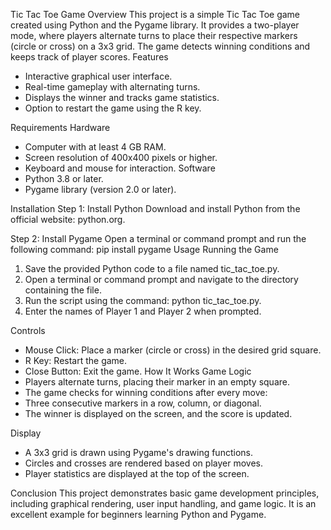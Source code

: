 Tic Tac Toe Game
Overview
This project is a simple Tic Tac Toe game created using Python and the Pygame library. It provides a two-player mode, where players alternate turns to place their respective markers (circle or cross) on a 3x3 grid. The game detects winning conditions and keeps track of player scores.
Features
-	Interactive graphical user interface.
-	Real-time gameplay with alternating turns.
-	Displays the winner and tracks game statistics.
-	Option to restart the game using the R key.

Requirements
 Hardware
-	Computer with at least 4 GB RAM.
-	Screen resolution of 400x400 pixels or higher.
-	Keyboard and mouse for interaction.
 Software
-	Python 3.8 or later.
-	Pygame library (version 2.0 or later).

Installation
Step 1: Install Python
Download and install Python from the official website: python.org.

Step 2: Install Pygame
Open a terminal or command prompt and run the following command: pip install pygame
Usage
 Running the Game
1.	Save the provided Python code to a file named tic_tac_toe.py.
2.	Open a terminal or command prompt and navigate to the directory containing the file.
3.	Run the script using the command: python tic_tac_toe.py.
4.	Enter the names of Player 1 and Player 2 when prompted.

 Controls
-	Mouse Click: Place a marker (circle or cross) in the desired grid square.
-	R Key: Restart the game.
-	Close Button: Exit the game.
How It Works
 Game Logic
-	Players alternate turns, placing their marker in an empty square.
-	The game checks for winning conditions after every move:
-	Three consecutive markers in a row, column, or diagonal.
-	The winner is displayed on the screen, and the score is updated.

 Display
-	A 3x3 grid is drawn using Pygame's drawing functions.
-	Circles and crosses are rendered based on player moves.
-	Player statistics are displayed at the top of the screen.

Conclusion
This project demonstrates basic game development principles, including graphical rendering, user input handling, and game logic. It is an excellent example for beginners learning Python and Pygame.

